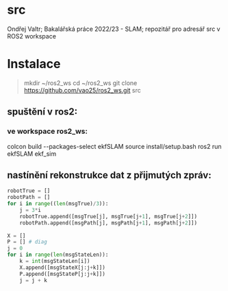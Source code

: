 # src
Ondřej Valtr; Bakalářská práce 2022/23 - SLAM; repozitář pro adresář src v ROS2 workspace

# Instalace
> mkdir ~/ros2_ws
> cd ~/ros2_ws
> git clone https://github.com/vao25/ros2_ws.git src

## spuštění v ros2:

### ve workspace ros2_ws:
colcon build --packages-select ekfSLAM
source install/setup.bash
ros2 run ekfSLAM ekf_sim


## nastínění rekonstrukce dat z přijmutých zpráv:

```python
robotTrue = []
robotPath = []
for i in range((len(msgTrue)/3)):
    j = 3*i
    robotTrue.append([msgTrue[j], msgTrue[j+1], msgTrue[j+2]])
    robotPath.append([msgPath[j], msgPath[j+1], msgPath[j+2]])
    
X = []
P = [] # diag
j = 0
for i in range(len(msgStateLen)):
    k = int(msgStateLen[i])
    X.append([msgStateX[j:j+k]])
    P.append([msgStateP[j:j+k]])
    j = j + k
```   
